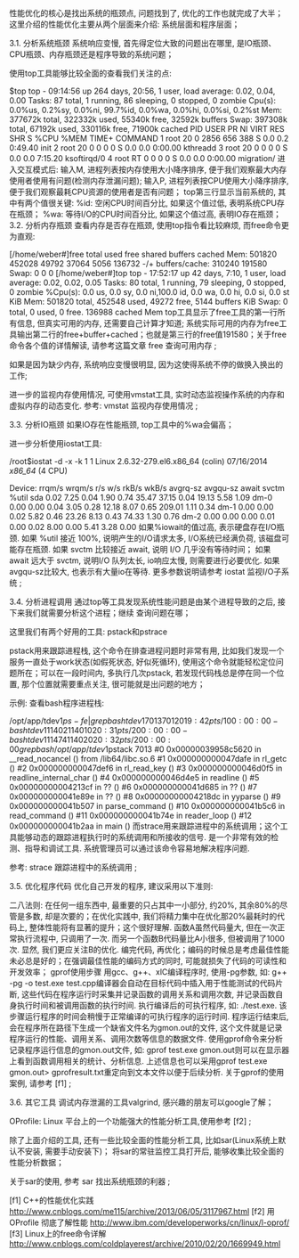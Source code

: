 
性能优化的核心是找出系统的瓶颈点, 问题找到了, 优化的工作也就完成了大半； 这里介绍的性能优化主要从两个层面来介绍: 系统层面和程序层面；

3.1. 分析系统瓶颈
系统响应变慢, 首先得定位大致的问题出在哪里, 是IO瓶颈、CPU瓶颈、内存瓶颈还是程序导致的系统问题；

使用top工具能够比较全面的查看我们关注的点:

$top
    top - 09:14:56 up 264 days, 20:56,  1 user,  load average: 0.02, 0.04, 0.00
    Tasks:  87 total,   1 running,  86 sleeping,   0 stopped,   0 zombie
    Cpu(s):  0.0%us,  0.2%sy,  0.0%ni, 99.7%id,  0.0%wa,  0.0%hi,  0.0%si,  0.2%st
    Mem:    377672k total,   322332k used,    55340k free,    32592k buffers
    Swap:   397308k total,    67192k used,   330116k free,    71900k cached
    PID USER      PR  NI  VIRT  RES  SHR S %CPU %MEM    TIME+  COMMAND
    1 root      20   0  2856  656  388 S  0.0  0.2   0:49.40 init
    2 root      20   0     0    0    0 S  0.0  0.0   0:00.00 kthreadd
    3 root      20   0     0    0    0 S  0.0  0.0   7:15.20 ksoftirqd/0
    4 root      RT   0     0    0    0 S  0.0  0.0   0:00.00 migration/
进入交互模式后:
输入M, 进程列表按内存使用大小降序排序, 便于我们观察最大内存使用者使用有问题(检测内存泄漏问题);
输入P, 进程列表按CPU使用大小降序排序, 便于我们观察最耗CPU资源的使用者是否有问题；
top第三行显示当前系统的, 其中有两个值很关键:
%id: 空闲CPU时间百分比, 如果这个值过低, 表明系统CPU存在瓶颈；
%wa: 等待I/O的CPU时间百分比, 如果这个值过高, 表明IO存在瓶颈；
3.2. 分析内存瓶颈
查看内存是否存在瓶颈, 使用top指令看比较麻烦, 而free命令更为直观:

[/home/weber#]free
             total       used       free     shared    buffers     cached
Mem:        501820     452028      49792      37064       5056     136732
-/+ buffers/cache:     310240     191580
Swap:            0          0          0
[/home/weber#]top
top - 17:52:17 up 42 days,  7:10,  1 user,  load average: 0.02, 0.02, 0.05
Tasks:  80 total,   1 running,  79 sleeping,   0 stopped,   0 zombie
%Cpu(s):  0.0 us,  0.0 sy,  0.0 ni,100.0 id,  0.0 wa,  0.0 hi,  0.0 si,  0.0 st
KiB Mem:    501820 total,   452548 used,    49272 free,     5144 buffers
KiB Swap:        0 total,        0 used,        0 free.   136988 cached Mem
top工具显示了free工具的第一行所有信息, 但真实可用的内存, 还需要自己计算才知道; 系统实际可用的内存为free工具输出第二行的free+buffer+cached；也就是第三行的free值191580；关于free命令各个值的详情解读, 请参考这篇文章 free 查询可用内存 ;

如果是因为缺少内存, 系统响应变慢很明显, 因为这使得系统不停的做换入换出的工作;

进一步的监视内存使用情况, 可使用vmstat工具, 实时动态监视操作系统的内存和虚拟内存的动态变化.  参考:  vmstat 监视内存使用情况 ;

3.3. 分析IO瓶颈
如果IO存在性能瓶颈, top工具中的%wa会偏高；

进一步分析使用iostat工具:

/root$iostat -d -x -k 1 1
Linux 2.6.32-279.el6.x86_64 (colin)   07/16/2014      _x86_64_        (4 CPU)

Device:         rrqm/s   wrqm/s     r/s     w/s    rkB/s    wkB/s avgrq-sz avgqu-sz   await  svctm  %util
sda               0.02     7.25    0.04    1.90     0.74    35.47    37.15     0.04   19.13   5.58   1.09
dm-0              0.00     0.00    0.04    3.05     0.28    12.18     8.07     0.65  209.01   1.11   0.34
dm-1              0.00     0.00    0.02    5.82     0.46    23.26     8.13     0.43   74.33   1.30   0.76
dm-2              0.00     0.00    0.00    0.01     0.00     0.02     8.00     0.00    5.41   3.28   0.00
如果%iowait的值过高, 表示硬盘存在I/O瓶颈. 
如果 %util 接近 100%, 说明产生的I/O请求太多, I/O系统已经满负荷, 该磁盘可能存在瓶颈. 
如果 svctm 比较接近 await, 说明 I/O 几乎没有等待时间；
如果 await 远大于 svctm, 说明I/O 队列太长, io响应太慢, 则需要进行必要优化. 
如果avgqu-sz比较大, 也表示有大量io在等待. 
更多参数说明请参考 iostat 监视I/O子系统 ;

3.4. 分析进程调用
通过top等工具发现系统性能问题是由某个进程导致的之后, 接下来我们就需要分析这个进程；继续 查询问题在哪；

这里我们有两个好用的工具:  pstack和pstrace

pstack用来跟踪进程栈, 这个命令在排查进程问题时非常有用, 比如我们发现一个服务一直处于work状态(如假死状态, 好似死循环), 使用这个命令就能轻松定位问题所在；可以在一段时间内, 多执行几次pstack, 若发现代码栈总是停在同一个位置, 那个位置就需要重点关注, 很可能就是出问题的地方；

示例: 查看bash程序进程栈:

/opt/app/tdev1$ps -fe| grep bash
tdev1   7013  7012  0 19:42 pts/1    00:00:00 -bash
tdev1  11402 11401  0 20:31 pts/2    00:00:00 -bash
tdev1  11474 11402  0 20:32 pts/2    00:00:00 grep bash
/opt/app/tdev1$pstack 7013
#0  0x00000039958c5620 in __read_nocancel () from /lib64/libc.so.6
#1  0x000000000047dafe in rl_getc ()
#2  0x000000000047def6 in rl_read_key ()
#3  0x000000000046d0f5 in readline_internal_char ()
#4  0x000000000046d4e5 in readline ()
#5  0x00000000004213cf in ?? ()
#6  0x000000000041d685 in ?? ()
#7  0x000000000041e89e in ?? ()
#8  0x00000000004218dc in yyparse ()
#9  0x000000000041b507 in parse_command ()
#10 0x000000000041b5c6 in read_command ()
#11 0x000000000041b74e in reader_loop ()
#12 0x000000000041b2aa in main ()
而strace用来跟踪进程中的系统调用；这个工具能够动态的跟踪进程执行时的系统调用和所接收的信号. 是一个非常有效的检测、指导和调试工具. 系统管理员可以通过该命令容易地解决程序问题. 

参考:  strace 跟踪进程中的系统调用 ;

3.5. 优化程序代码
优化自己开发的程序, 建议采用以下准则:

二八法则: 在任何一组东西中, 最重要的只占其中一小部分, 约20%, 其余80%的尽管是多数, 却是次要的；在优化实践中, 我们将精力集中在优化那20%最耗时的代码上, 整体性能将有显著的提升；这个很好理解. 函数A虽然代码量大, 但在一次正常执行流程中, 只调用了一次. 而另一个函数B代码量比A小很多, 但被调用了1000次. 显然, 我们更应关注B的优化. 
编完代码, 再优化；编码的时候总是考虑最佳性能未必总是好的；在强调最佳性能的编码方式的同时, 可能就损失了代码的可读性和开发效率；
gprof使用步骤
用gcc、g++、xlC编译程序时, 使用-pg参数, 如: g++ -pg -o test.exe test.cpp编译器会自动在目标代码中插入用于性能测试的代码片断, 这些代码在程序运行时采集并记录函数的调用关系和调用次数, 并记录函数自身执行时间和被调用函数的执行时间. 
执行编译后的可执行程序, 如: ./test.exe. 该步骤运行程序的时间会稍慢于正常编译的可执行程序的运行时间. 程序运行结束后, 会在程序所在路径下生成一个缺省文件名为gmon.out的文件, 这个文件就是记录程序运行的性能、调用关系、调用次数等信息的数据文件. 
使用gprof命令来分析记录程序运行信息的gmon.out文件, 如: gprof test.exe gmon.out则可以在显示器上看到函数调用相关的统计、分析信息. 上述信息也可以采用gprof test.exe gmon.out> gprofresult.txt重定向到文本文件以便于后续分析. 
关于gprof的使用案例, 请参考 [f1] ;

3.6. 其它工具
调试内存泄漏的工具valgrind, 感兴趣的朋友可以google了解；

OProfile: Linux 平台上的一个功能强大的性能分析工具,使用参考 [f2] ;

除了上面介绍的工具, 还有一些比较全面的性能分析工具, 比如sar(Linux系统上默认不安装, 需要手动安装下)； 将sar的常驻监控工具打开后, 能够收集比较全面的性能分析数据；

关于sar的使用, 参考 sar 找出系统瓶颈的利器 ;

[f1]	C++的性能优化实践 http://www.cnblogs.com/me115/archive/2013/06/05/3117967.html
[f2]	用 OProfile 彻底了解性能 http://www.ibm.com/developerworks/cn/linux/l-oprof/
[f3]	Linux上的free命令详解 http://www.cnblogs.com/coldplayerest/archive/2010/02/20/1669949.html
